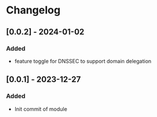 # Changelog

## [0.0.2] - 2024-01-02

### Added

- feature toggle for DNSSEC to support domain delegation

## [0.0.1] - 2023-12-27


### Added

- Init commit of module
